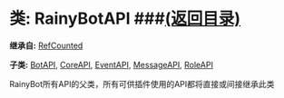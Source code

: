 # 类: RainyBotAPI ###[(返回目录)](README.md)  
  
**继承自:** [RefCounted](https://docs.godotengine.org/en/latest/classes/class_refcounted.html)  
  
**子类:** [BotAPI](BotAPI.md), [CoreAPI](CoreAPI.md), [EventAPI](EventAPI.md), [MessageAPI](MessageAPI.md), [RoleAPI](RoleAPI.md)  
  
RainyBot所有API的父类，所有可供插件使用的API都将直接或间接继承此类  
  

